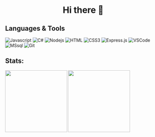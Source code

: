 <h1 align="center">
  Hi there 👋
</h1>

## Languages & Tools

![Javascript](https://img.shields.io/badge/Javascript-F0DB4F?style=for-the-badge&labelColor=black&logo=javascript&logoColor=F0DB4F)
![C#](https://img.shields.io/badge/csharp-512BD4?style=for-the-badge&labelColor=black&logo=csharp&logoColor=512BD4)
![Nodejs](https://img.shields.io/badge/Nodejs-3C873A?style=for-the-badge&labelColor=black&logo=node.js&logoColor=3C873A)
![HTML](https://img.shields.io/badge/HTML5-E34F26?style=for-the-badge&logo=html5&logoColor=white)
![CSS3](https://img.shields.io/badge/CSS3-1572B6?style=for-the-badge&logo=css3&logoColor=white)
![Express.js](https://img.shields.io/badge/Express.js-000000?style=for-the-badge&logo=express&logoColor=white)
![VSCode](https://img.shields.io/badge/Visual_Studio-0078d7?style=for-the-badge&logo=visual%20studio&logoColor=white)
![MSsql](https://img.shields.io/badge/microsoft_sql_server-CC2927?style=for-the-badge&logo=microsoft%20sql%20server&logoColor=white)
![Git](https://img.shields.io/badge/Git-F05032?style=for-the-badge&logo=git&logoColor=white)

## Stats:
<a>
  <img height=200 align="left" src="https://github-readme-stats.vercel.app/api?username=Magnus1231212&show_icons=true&theme=github_dark_dimmed&include_all_commits=true&show_icons=true&rank_icon=github" />
</a>
<a>
  <img height=200 align="center" src="https://github-readme-stats.vercel.app/api/top-langs/?username=Magnus1231212&theme=github_dark_dimmed&layout=compact&title_color=FFF" />
</a>
<!--
**Magnus1231212/Magnus1231212** is a ✨ _special_ ✨ repository because its `README.md` (this file) appears on your GitHub profile.

Here are some ideas to get you started:

- 🔭 I’m currently working on ...
- 🌱 I’m currently learning ...
- 👯 I’m looking to collaborate on ...
- 🤔 I’m looking for help with ...
- 💬 Ask me about ...
- 📫 How to reach me: ...
- 😄 Pronouns: ...
- ⚡ Fun fact: ...
-->
